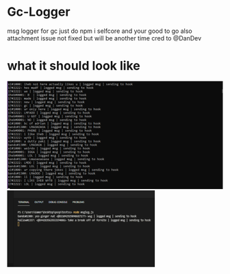 # Gc-Logger
msg logger for gc just do npm i selfcore and your good to go also attachment issue not fixed but will be another time cred to @DanDev
# what it should look like
![](123.png) 
![](123.gif)
